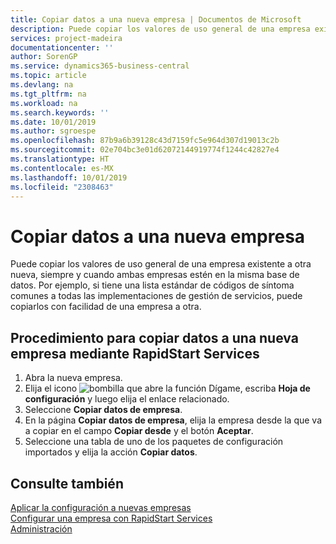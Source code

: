 ```yaml
---
title: Copiar datos a una nueva empresa | Documentos de Microsoft
description: Puede copiar los valores de uso general de una empresa existente a otra nueva, siempre y cuando ambas empresas estén en la misma base de datos. Por ejemplo, si tiene una lista estándar de códigos de síntoma comunes a todas las implementaciones de gestión de servicios, puede copiarlos con facilidad de una empresa a otra.
services: project-madeira
documentationcenter: ''
author: SorenGP
ms.service: dynamics365-business-central
ms.topic: article
ms.devlang: na
ms.tgt_pltfrm: na
ms.workload: na
ms.search.keywords: ''
ms.date: 10/01/2019
ms.author: sgroespe
ms.openlocfilehash: 87b9a6b39128c43d7159fc5e964d307d19013c2b
ms.sourcegitcommit: 02e704bc3e01d62072144919774f1244c42827e4
ms.translationtype: HT
ms.contentlocale: es-MX
ms.lasthandoff: 10/01/2019
ms.locfileid: "2308463"
---
```

# <a name="copy-data-to-new-companies"></a>Copiar datos a una nueva empresa
Puede copiar los valores de uso general de una empresa existente a otra nueva, siempre y cuando ambas empresas estén en la misma base de datos. Por ejemplo, si tiene una lista estándar de códigos de síntoma comunes a todas las implementaciones de gestión de servicios, puede copiarlos con facilidad de una empresa a otra.  

## <a name="to-copy-data-to-a-new-company-using-rapidstart-services"></a>Procedimiento para copiar datos a una nueva empresa mediante RapidStart Services  
1. Abra la nueva empresa.  
2. Elija el icono ![bombilla que abre la función Dígame](media/ui-search/search_small.png "Dígame que desea hacer"), escriba **Hoja de configuración** y luego elija el enlace relacionado.  
3. Seleccione **Copiar datos de empresa**.  
4. En la página **Copiar datos de empresa**, elija la empresa desde la que va a copiar en el campo **Copiar desde** y el botón **Aceptar**.  
5. Seleccione una tabla de uno de los paquetes de configuración importados y elija la acción **Copiar datos**.

## <a name="see-also"></a>Consulte también
[Aplicar la configuración a nuevas empresas](admin-apply-configuration-to-new-companies.md)  
[Configurar una empresa con RapidStart Services](admin-set-up-a-company-with-rapidstart.md)  
[Administración](admin-setup-and-administration.md)
